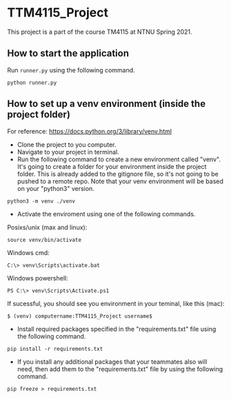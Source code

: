 # TTM4115_Project
This project is a part of the course TM4115 at NTNU Spring 2021. 


## How to start the application
Run ```runner.py``` using the following command.
```
python runner.py
```

## How to set up a venv environment (inside the project folder)

For reference:
https://docs.python.org/3/library/venv.html

* Clone the project to you computer. 
* Navigate to your project in terminal.
* Run the following command to create a new environment called "venv". It's going to create a folder for your environment inside the project folder. This is already added to the gitignore file, so it's not going to be pushed to a remote repo. Note that your venv environment will be based on your "python3" version. 
```
python3 -m venv ./venv
```
* Activate the enviroment using one of the following commands. 

Posixs/unix (max and linux):
```
source venv/bin/activate
```
Windows cmd: 
```
C:\> venv\Scripts\activate.bat
```
Windows powershell:
```
PS C:\> venv\Scripts\Activate.ps1
```

If sucessful, you should see you environment in your teminal, like this (mac):
```
$ (venv) computername:TTM4115_Project username$ 
```
* Install required packages specified in the "requirements.txt" file using the following command. 
```
pip install -r requirements.txt
```


* If you install any additional packages that your teammates also will need, then add them to the "requirements.txt" file by using the following command. 
```
pip freeze > requirements.txt
```